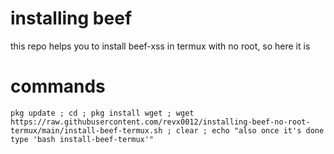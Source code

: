 # installing beef

this repo helps you to install beef-xss in termux with no root, so here it is

# commands
``pkg update ; cd ; pkg install wget ; wget https://raw.githubusercontent.com/revx0012/installing-beef-no-root-termux/main/install-beef-termux.sh ; clear ; echo "also once it's done type 'bash install-beef-termux'"``
